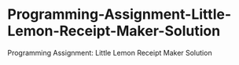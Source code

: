 # Programming-Assignment-Little-Lemon-Receipt-Maker-Solution
Programming Assignment: Little Lemon Receipt Maker Solution
